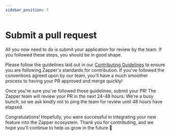 ```yaml
---
sidebar_position: 7
---
```


# Submit a pull request

All you now need to do is submit your application for review by the team. If you
followed these steps, you should be in good shape.

Please follow the guidelines laid out in our
[Contributing Guidelines](https://github.com/Zapper-fi/studio/blob/main/CONTRIBUTING.md)
to ensure you are following Zapper's standards for contribution. If you've
followed the conventions agreed upon by our team, you'll have a much smoother
process to having your PR approved and merge quickly!

Once you're sure you've followed those guidelines, submit your PR! The Zapper
team will review your PR in the next 24-48 hours. We're a busy bunch, so we ask
kindly not to ping the team for review until 48 hours have elapsed.

Congratulations! Hopefully, you were successful in integrating your new feature
into the Zapper ecosystem. Thank you for contributing, and we hope you'll
continue to help us grow in the future 🙏
